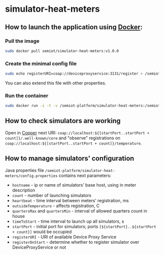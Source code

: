 # simulator-heat-meters

## How to launch the application using [Docker](https://www.docker.com/):

### Pull the image
```bash
sudo docker pull semiot/simulator-heat-meters:v1.0.0
```
### Create the minimal config file
```bash
sudo echo registerURI=coap://deviceproxyservice:3131/register > /semiot-platform/simulator-heat-meters/config.properties
```
You can also extend this file with other properties.

### Run the container
```bash
sudo docker run -i -t -v /semiot-platform/simulator-heat-meters:/semiot-platform/simulator-heat-meters -p 60000-61000:60000-61000/udp semiot/simulator-heat-meters
```

## How to check simulators are working

Open in [Copper](https://addons.mozilla.org/ru/firefox/addon/copper-270430/) next URI: `coap://localhost:${[startPort..startPort + count]}/.well-known/core` and "observe" registrations on `coap://localhost:${[startPort..startPort + count]}/temperature`. 

## How to manage simulators' configuration

Java properties file `/semiot-platform/simulator-heat-meters/config.properties` contains next parameters:

  * `hostname` - ip or name of simulators' base host, using in meter description 
  * `count` - number of launching simulators
  * `heartbeat` - time interval between meters' registration, ms
  * `outsideTemperature` - affects registration, C
  * `quartersMax` and `quartersMin` - interval of allowed quarters count in house
  * `timeToStart` - time interval to launch up all simulators, s
  * `startPort` - initial port for simulators; ports `[${startPort}..${startPort + count}]` would be occupied
  * `registerURI` - URI of available Device Proxy Service
  * `registerOnStart` - determine whether to register simulator over DeviceProxyService or not

